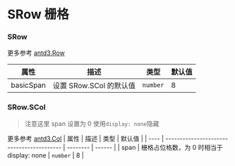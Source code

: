 # SRow 栅格

### SRow

<!-- <code src='./Example'></code> -->

更多参考 [antd3.Row](https://3x.ant.design/components/grid-cn/#Row)

| 属性      | 描述                    | 类型     | 默认值 |
| --------- | ----------------------- | -------- | ------ |
| basicSpan | 设置 SRow.SCol 的默认值 | `number` | 8      |

### SRow.SCol

> 注意这里 span 设置为 0 使用`display: none`隐藏

更多参考 [antd3.Col](https://3x.ant.design/components/grid-cn/#Col)
| 属性 | 描述 | 类型 | 默认值 |
| ---- | ----------------------------------------- | -------- | ------ |
| span | 栅格占位格数，为 0 时相当于 display: none | `number` | 8 |

